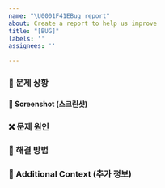 ```yaml
---
name: "\U0001F41EBug report"
about: Create a report to help us improve
title: "[BUG]"
labels: ''
assignees: ''

---
```


### 📌 문제 상황
#### 📸 Screenshot (스크린샷)

### ❌ 문제 원인

### 🔧 해결 방법

### 📝 Additional Context (추가 정보)
